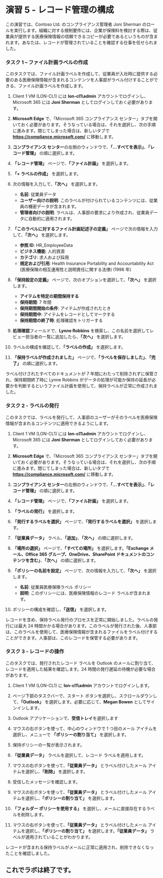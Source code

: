 ﻿# 演習 5 - レコード管理の構成

この演習では、Contoso Ltd. のコンプライアンス管理者 Joni Sherman のロールを実行します。組織に対する規制要件には、企業が保険料を検討する際は、従業員が提供する医療保険情報の信頼できるコピーが必要であるというものが含まれます。あなたは、レコードが管理されていることを確認する仕事を任せられました。

### タスク 1 – ファイル計画ラベルの作成

このタスクでは、ファイル計画ラベルを作成して、従業員が入社時に提供する必要のある医療保険情報が含まれるコンテンツを人事部がラベル付けすることができる、ファイル計画ラベルを作成します。

1. Client 1 VM (LON-CL1) には **lon-cl1\admin** アカウントでログインし、Microsoft 365 には **Joni Sherman** としてログインしておく必要があります。 

2. **Microsoft Edge** で、「Microsoft 365 コンプライアンス センター」タブを開いておく必要があります。そうなっている場合は、それを選択し、次の手順に進みます。閉じてしまった場合は、新しいタブで **https://compliance.microsoft.com/** に移動します。 

3. **コンプライアンス センター**の左側のウィンドウで、**「...すべてを表示」**、**「レコード管理」** の順に選択します。

4. **「レコード管理」** ページで、**「ファイル計画」** を選択します。

5. **「+ ラベルの作成」** を選択します。

6. 次の情報を入力して、**「次へ」** を選択します。
    - **名前**: 従業員データ
    - **ユーザー向けの説明**: このラベルが付けられているコンテンツには、従業員の機密データが含まれます。
    - **管理者向けの説明**: ラベルは、人事部の要求により作成され、従業員データに自動的に適用されます。

7. **「このラベルに対するファイル計画記述子の定義」** ページで次の情報を入力して、**「次へ」** を選択します。

    - **参照 ID**: HR_EmployeeData
    - **ビジネス機能**: 人的資源
    - **カテゴリ**: 求人および採用
    - **規定および引用**: Health Insurance Portability and Accountability Act (医療保険の相互運用性と説明責任に関する法律) (1996 年)

8. **「保持設定の定義」** ページで、次のオプションを選択して、**「次へ」** を選択します。
    - **アイテムを特定の期間保持する**
    - **保持期間**: 7 年間
    - **保持期間開始の条件**: アイテムが作成されたとき
    - **保持期間中**: アイテムをレコードとしてマークする
    - **保持期間の終了時**: 処理確認をトリガーする

9. **処理確認**フィールドで、**Lynne Robbins** を検索し、この名前を選択してレビュー担当者の一覧に追加したら、**「次へ」** を選択します。

10. ラベルの構成を確認して、**「ラベルの作成」** を選択します。

11. **「保持ラベルが作成されました」** ページで、**「ラベルを保存しました」**、**「完了」** の順に選択します。

ラベル付けされたすべてのドキュメントが 7 年間にわたって削除されずに保管され、保持期間終了時に Lynne Robbins がデータの処理が可能か保持の延長が必要かを判断するというファイル計画を使用して、保持ラベルが正常に作成されました。

### タスク 2 - ラベルの発行

このタスクでは、ラベルを発行して、人事部のユーザーがそのラベルを医療保険情報が含まれるコンテンツに適用できるようにします。  

1. Client 1 VM (LON-CL1) には **lon-cl1\admin** アカウントでログインし、Microsoft 365 には **Joni Sherman** としてログインしておく必要があります。 

2. **Microsoft Edge** で、「Microsoft 365 コンプライアンス センター」タブを開いておく必要があります。そうなっている場合は、それを選択し、次の手順に進みます。閉じてしまった場合は、新しいタブで **https://compliance.microsoft.com/** に移動します。 

3. **コンプライアンス センター**の左側のウィンドウで、**「...すべてを表示」**、**「レコード管理」** の順に選択します。

4. **「レコード管理」** ページで、**「ファイル計画」** を選択します。

5. **「ラベルの発行」** を選択します。

6. **「発行するラベルを選択」** ページで、**「発行するラベルを選択」** を選択します。

7. **「従業員データ」** ラベル、**「追加」**、**「次へ」** の順に選択します。

8. **「場所の選択」** ページで、**「すべての場所」** を選択します。**「Exchange メール、Office 365 グループ、OneDrive、SharePoint ドキュメントのコンテンツを含む」**、**「次へ」** の順に選択します。

9. **「ポリシーの名前を設定」** ページで、次の情報を入力して、**「次へ」** を選択します。
    - **名前**: 従業員医療保険ラベル ポリシー
    - **説明**: このポリシーには、医療保険情報のレコード ラベルが含まれます。

10. ポリシーの構成を確認し、**「送信」** を選択します。

レコードを含め、保持ラベル発行のプロセスを正常に開始しました。ラベルの発行には最大 24 時間かかる場合があります。このラベルが発行された後、人事部は、このラベルを使用して、医療保険情報が含まれるファイルをラベル付けすることができます。人事部は、このレコードを保管する必要があります。

### タスク 3 - レコードの操作

このタスクでは、発行されたレコード ラベルを Outlook のメールに割り当て、レコードを適用した結果を確認します。24 時間の発行遅延の待機が必要な場合があります。

1. Client 1 VM (LON-CL1) に **lon-cl1\admin** アカウントでログインします。

2. ページ下部のタスクバーで、スタート ボタンを選択し、スクロールダウンして、**「Outlook」** を選択します。必要に応じて、**Megan Bowen** としてサインインします。
 
3. Outlook アプリケーションで、**受信トレイ**を選択します

4. マウスの右ボタンを使って、中心のウィンドウで 1 つ目のメール アイテムを選択し、メニューで **「ポリシーの割り当て」** を選択します。

5. 保持ポリシーの一覧が表示されます。

6. **「従業員データ」** ラベルを選択して、レコード ラベルを適用します。

7. マウスの右ボタンを使って、**「従業員データ」** とラベル付けしたメール アイテムを選択し、**「削除」** を選択します。

8. 受信したメッセージを確認します。

9. マウスの右ボタンを使って、**「従業員データ」** とラベル付けしたメール アイテムを選択し、**「ポリシーの割り当て」** を選択します。

10. **「フォルダー ポリシーを使用する」** を選択し、メールに直接存在するラベルを削除します。

11. マウスの右ボタンを使って、**「従業員データ」** とラベル付けしたメール アイテムを選択し、**「ポリシーの割り当て」** を選択します。**「従業員データ」** ラベルが適用されていることがわかります。

レコードが含まれる保持ラベルがメールに正常に適用され、削除できなくなったことを確認しました。 

## これでラボは終了です。